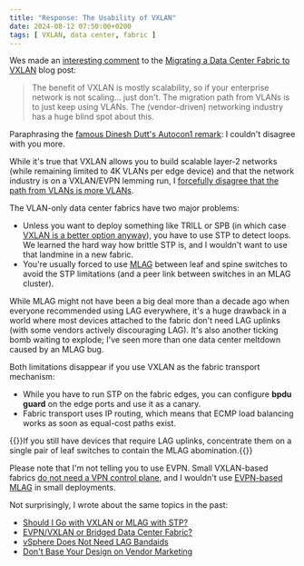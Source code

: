 ```yaml
---
title: "Response: The Usability of VXLAN"
date: 2024-08-12 07:50:00+0200
tags: [ VXLAN, data center, fabric ]
---
```

Wes made an [interesting comment](https://blog.ipspace.net/2024/08/data-center-fabric-migration/#2360) to the [Migrating a Data Center Fabric to VXLAN](https://blog.ipspace.net/2024/08/data-center-fabric-migration/) blog post:

> The benefit of VXLAN is mostly scalability, so if your enterprise network is not scaling... just don't. The migration path from VLANs is to just keep using VLANs. The (vendor-driven) networking industry has a huge blind spot about this.

Paraphrasing the [famous Dinesh Dutt's Autocon1 remark](https://youtu.be/6mNLESvNuCs?si=C4rBX1r3XTA6WGTX&t=1849): I couldn't disagree with you more.
<!--more-->
While it's true that VXLAN allows you to build scalable layer-2 networks (while remaining limited to 4K VLANs per edge device) and that the network industry is on a VXLAN/EVPN lemming run, I [forcefully disagree that the path from VLANs is more VLANs](2020/03/should-i-go-with-vxlan-or-mlag-with-stp/).

The VLAN-only data center fabrics have two major problems:

* Unless you want to deploy something like TRILL or SPB (in which case [VXLAN is a better option anyway](/2024/04/spb-trill-evpn/)), you have to use STP to detect loops. We learned the hard way how brittle STP is, and I wouldn't want to use that landmine in a new fabric.
* You're usually forced to use [MLAG](/series/mlag/) between leaf and spine switches to avoid the STP limitations (and a peer link between switches in an MLAG cluster).

While MLAG might not have been a big deal more than a decade ago when everyone recommended using LAG everywhere, it's a huge drawback in a world where most devices attached to the fabric don't need LAG uplinks (with some vendors actively discouraging LAG). It's also another ticking bomb waiting to explode; I've seen more than one data center meltdown caused by an MLAG bug.

Both limitations disappear if you use VXLAN as the fabric transport mechanism:

* While you have to run STP on the fabric edges, you can configure **bpdu guard** on the edge ports and use it as a canary.
* Fabric transport uses IP routing, which means that ECMP load balancing works as soon as equal-cost paths exist.

{{<note>}}If you still have devices that require LAG uplinks, concentrate them on a single pair of leaf switches to contain the MLAG abomination.{{</note>}}

Please note that I'm not telling you to use EVPN. Small VXLAN-based fabrics [do not need a VPN control plane](/2024/04/evpn-designs-vxlan-leaf-spine-fabric/), and I wouldn't use [EVPN-based MLAG](/2023/05/mlag-without-peer-link/) in small deployments.

Not surprisingly, I wrote about the same topics in the past:

* [Should I Go with VXLAN or MLAG with STP?](https://blog.ipspace.net/2020/03/should-i-go-with-vxlan-or-mlag-with-stp/)
* [EVPN/VXLAN or Bridged Data Center Fabric?](https://blog.ipspace.net/2022/09/mlag-bridging-evpn/)
* [vSphere Does Not Need LAG Bandaids](https://blog.ipspace.net/2014/01/vsphere-does-not-need-lag-bandaids/)
* [Don&#39;t Base Your Design on Vendor Marketing](https://blog.ipspace.net/2019/05/dont-base-your-design-on-vendor/)
